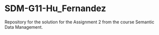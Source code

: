# SDM-G11-Hu_Fernandez
Repository for the solution for the Assignment 2 from the course Semantic Data Management.
